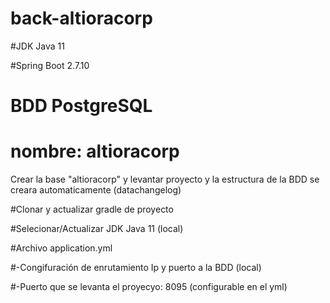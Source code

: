 # back-altioracorp

#JDK Java 11

#Spring Boot 2.7.10

# BDD PostgreSQL
# nombre: altioracorp
Crear la base "altioracorp" y levantar proyecto y la estructura de la BDD se creara automaticamente (datachangelog) 

#Clonar y actualizar gradle de proyecto

#Selecionar/Actualizar JDK Java 11 (local)

#Archivo application.yml

#-Congifuración de enrutamiento Ip y puerto a la BDD (local)

#-Puerto que se levanta el proyecyo: 8095 (configurable en el yml)
